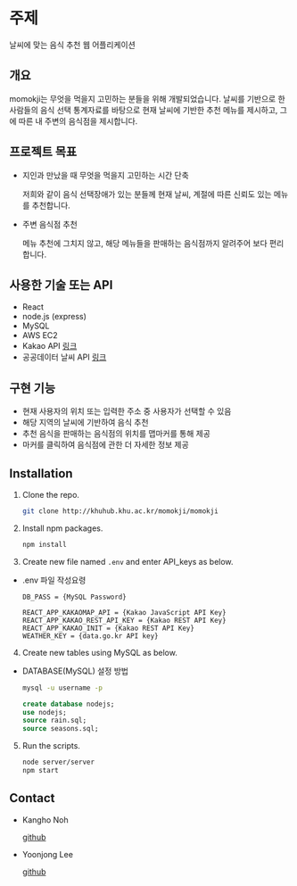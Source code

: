 # 주제

날씨에 맞는 음식 추천 웹 어플리케이션

## 개요

momokji는 무엇을 먹을지 고민하는 분들을 위해 개발되었습니다.
날씨를 기반으로 한 사람들의 음식 선택 통계자료를 바탕으로 현재 날씨에 기반한 추천 메뉴를 제시하고, 그에 따른 내 주변의 음식점을 제시합니다.

## 프로젝트 목표

- 지인과 만났을 때 무엇을 먹을지 고민하는 시간 단축

  저희와 같이 음식 선택장애가 있는 분들께 현재 날씨, 계절에 따른 신뢰도 있는 메뉴를 추천합니다.

- 주변 음식점 추천

  메뉴 추천에 그치지 않고, 해당 메뉴들을 판매하는 음식점까지 알려주어 보다 편리합니다.

## 사용한 기술 또는 API

- React
- node.js (express)
- MySQL
- AWS EC2
- Kakao API [링크](https://developers.kakao.com/)
- 공공데이터 날씨 API [링크](https://www.data.go.kr/)

## 구현 기능

- 현재 사용자의 위치 또는 입력한 주소 중 사용자가 선택할 수 있음
- 해당 지역의 날씨에 기반하여 음식 추천
- 추천 음식을 판매하는 음식점의 위치를 맵마커를 통해 제공
- 마커를 클릭하여 음식점에 관한 더 자세한 정보 제공

## Installation

1. Clone the repo.

   ```bash
   git clone http://khuhub.khu.ac.kr/momokji/momokji
   ```

2. Install npm packages.

   ```bash
   npm install
   ```

3. Create new file named `.env` and enter API_keys as below.

- .env 파일 작성요령

  ```
  DB_PASS = {MySQL Password}

  REACT_APP_KAKAOMAP_API = {Kakao JavaScript API Key}
  REACT_APP_KAKAO_REST_API_KEY = {Kakao REST API Key}
  REACT_APP_KAKAO_INIT = {Kakao REST API Key}
  WEATHER_KEY = {data.go.kr API key}
  ```

4. Create new tables using MySQL as below.

- DATABASE(MySQL) 설정 방법

  ```bash
  mysql -u username -p
  ```

  ```sql
  create database nodejs;
  use nodejs;
  source rain.sql;
  source seasons.sql;
  ```

5. Run the scripts.

   ```bash
   node server/server
   npm start
   ```

## Contact

- Kangho Noh

  [github](https://github.com/kangho-Noh)

- Yoonjong Lee

  [github](https://github.com/LEEYOONJONG)
